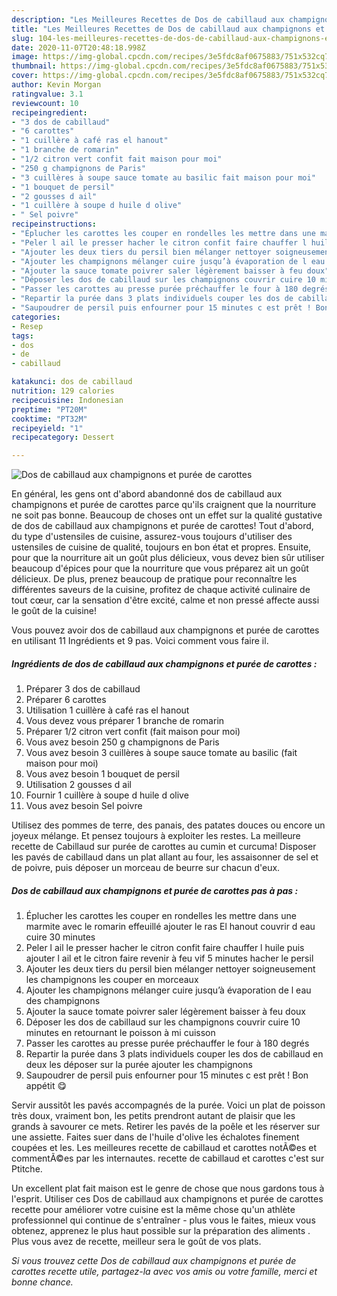 ```yaml
---
description: "Les Meilleures Recettes de Dos de cabillaud aux champignons et purée de carottes"
title: "Les Meilleures Recettes de Dos de cabillaud aux champignons et purée de carottes"
slug: 104-les-meilleures-recettes-de-dos-de-cabillaud-aux-champignons-et-puree-de-carottes
date: 2020-11-07T20:48:18.998Z
image: https://img-global.cpcdn.com/recipes/3e5fdc8af0675883/751x532cq70/dos-de-cabillaud-aux-champignons-et-puree-de-carottes-photo-principale-de-la-recette.jpg
thumbnail: https://img-global.cpcdn.com/recipes/3e5fdc8af0675883/751x532cq70/dos-de-cabillaud-aux-champignons-et-puree-de-carottes-photo-principale-de-la-recette.jpg
cover: https://img-global.cpcdn.com/recipes/3e5fdc8af0675883/751x532cq70/dos-de-cabillaud-aux-champignons-et-puree-de-carottes-photo-principale-de-la-recette.jpg
author: Kevin Morgan
ratingvalue: 3.1
reviewcount: 10
recipeingredient:
- "3 dos de cabillaud"
- "6 carottes"
- "1 cuillère à café ras el hanout"
- "1 branche de romarin"
- "1/2 citron vert confit fait maison pour moi"
- "250 g champignons de Paris"
- "3 cuillères à soupe sauce tomate au basilic fait maison pour moi"
- "1 bouquet de persil"
- "2 gousses d ail"
- "1 cuillère à soupe d huile d olive"
- " Sel poivre"
recipeinstructions:
- "Éplucher les carottes les couper en rondelles les mettre dans une marmite avec le romarin effeuillé ajouter le ras El hanout couvrir d eau cuire 30 minutes"
- "Peler l ail le presser hacher le citron confit faire chauffer l huile puis ajouter l ail et le citron faire revenir à feu vif 5 minutes hacher le persil"
- "Ajouter les deux tiers du persil bien mélanger nettoyer soigneusement les champignons les couper en morceaux"
- "Ajouter les champignons mélanger cuire jusqu’à évaporation de l eau des champignons"
- "Ajouter la sauce tomate poivrer saler légèrement baisser à feu doux"
- "Déposer les dos de cabillaud sur les champignons couvrir cuire 10 minutes en retournant le poisson à mi cuisson"
- "Passer les carottes au presse purée préchauffer le four à 180 degrés"
- "Repartir la purée dans 3 plats individuels couper les dos de cabillaud en deux les déposer sur la purée ajouter les champignons"
- "Saupoudrer de persil puis enfourner pour 15 minutes c est prêt ! Bon appétit 😋"
categories:
- Resep
tags:
- dos
- de
- cabillaud

katakunci: dos de cabillaud 
nutrition: 129 calories
recipecuisine: Indonesian
preptime: "PT20M"
cooktime: "PT32M"
recipeyield: "1"
recipecategory: Dessert

---
```



![Dos de cabillaud aux champignons et purée de carottes](https://img-global.cpcdn.com/recipes/3e5fdc8af0675883/751x532cq70/dos-de-cabillaud-aux-champignons-et-puree-de-carottes-photo-principale-de-la-recette.jpg)

En général, les gens ont d'abord abandonné dos de cabillaud aux champignons et purée de carottes parce qu'ils craignent que la nourriture ne soit pas bonne. Beaucoup de choses ont un effet sur la qualité gustative de dos de cabillaud aux champignons et purée de carottes! Tout d'abord, du type d'ustensiles de cuisine, assurez-vous toujours d'utiliser des ustensiles de cuisine de qualité, toujours en bon état et propres. Ensuite, pour que la nourriture ait un goût plus délicieux, vous devez bien sûr utiliser beaucoup d'épices pour que la nourriture que vous préparez ait un goût délicieux. De plus, prenez beaucoup de pratique pour reconnaître les différentes saveurs de la cuisine, profitez de chaque activité culinaire de tout cœur, car la sensation d'être excité, calme et non pressé affecte aussi le goût de la cuisine!

<!--inarticleads1-->

Vous pouvez avoir dos de cabillaud aux champignons et purée de carottes en utilisant 11 Ingrédients et 9 pas. Voici comment vous faire il.

##### Ingrédients de dos de cabillaud aux champignons et purée de carottes :

1. Préparer 3 dos de cabillaud
1. Préparer 6 carottes
1. Utilisation 1 cuillère à café ras el hanout
1. Vous devez vous préparer 1 branche de romarin
1. Préparer 1/2 citron vert confit (fait maison pour moi)
1. Vous avez besoin 250 g champignons de Paris
1. Vous avez besoin 3 cuillères à soupe sauce tomate au basilic (fait maison pour moi)
1. Vous avez besoin 1 bouquet de persil
1. Utilisation 2 gousses d ail
1. Fournir 1 cuillère à soupe d huile d olive
1. Vous avez besoin  Sel poivre


Utilisez des pommes de terre, des panais, des patates douces ou encore un joyeux mélange. Et pensez toujours à exploiter les restes. La meilleure recette de Cabillaud sur purée de carottes au cumin et curcuma! Disposer les pavés de cabillaud dans un plat allant au four, les assaisonner de sel et de poivre, puis déposer un morceau de beurre sur chacun d&#39;eux. 

<!--inarticleads2-->

##### Dos de cabillaud aux champignons et purée de carottes pas à pas :

1. Éplucher les carottes les couper en rondelles les mettre dans une marmite avec le romarin effeuillé ajouter le ras El hanout couvrir d eau cuire 30 minutes
1. Peler l ail le presser hacher le citron confit faire chauffer l huile puis ajouter l ail et le citron faire revenir à feu vif 5 minutes hacher le persil
1. Ajouter les deux tiers du persil bien mélanger nettoyer soigneusement les champignons les couper en morceaux
1. Ajouter les champignons mélanger cuire jusqu’à évaporation de l eau des champignons
1. Ajouter la sauce tomate poivrer saler légèrement baisser à feu doux
1. Déposer les dos de cabillaud sur les champignons couvrir cuire 10 minutes en retournant le poisson à mi cuisson
1. Passer les carottes au presse purée préchauffer le four à 180 degrés
1. Repartir la purée dans 3 plats individuels couper les dos de cabillaud en deux les déposer sur la purée ajouter les champignons
1. Saupoudrer de persil puis enfourner pour 15 minutes c est prêt ! Bon appétit 😋


Servir aussitôt les pavés accompagnés de la purée. Voici un plat de poisson très doux, vraiment bon, les petits prendront autant de plaisir que les grands à savourer ce mets. Retirer les pavés de la poêle et les réserver sur une assiette. Faites suer dans de l&#39;huile d&#39;olive les échalotes finement coupées et les. Les meilleures recette de cabillaud et carottes notÃ©es et commentÃ©es par les internautes. recette de cabillaud et carottes c&#39;est sur Ptitche. 

<!--inarticleads1-->

<p>
Un excellent plat fait maison est le genre de chose que nous gardons tous à l'esprit. Utiliser ces Dos de cabillaud aux champignons et purée de carottes recette pour améliorer votre cuisine est la même chose qu'un athlète professionnel qui continue de s'entraîner - plus vous le faites, mieux vous obtenez, apprenez le plus haut possible sur la préparation des aliments . Plus vous avez de recette, meilleur sera le goût de vos plats.
</p>

<p>
<i>Si vous trouvez cette Dos de cabillaud aux champignons et purée de carottes recette utile, partagez-la avec vos amis ou votre famille, merci et bonne chance.</i>
</p>
